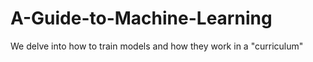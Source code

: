 # A-Guide-to-Machine-Learning
We delve into how to train models and how they work in a "curriculum"
